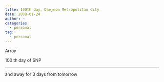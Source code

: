 ```yaml
---
title: 100th day, Daejeon Metropolitan City
date: 2008-01-24
author: ~
categories:
  - personal
tag:
  - personal
---
```




Array

100 th day of SNP

---

and away for 3 days from tomorrow


 






